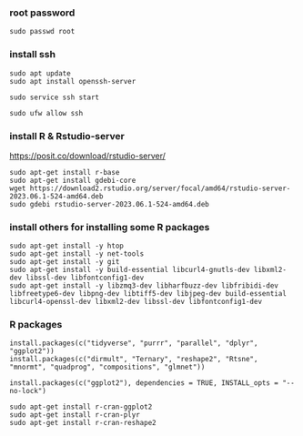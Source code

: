 
### root password
``` sudo passwd root ```


### install ssh
```
sudo apt update
sudo apt install openssh-server

sudo service ssh start

sudo ufw allow ssh
```

### install R & Rstudio-server
https://posit.co/download/rstudio-server/

```
sudo apt-get install r-base
sudo apt-get install gdebi-core
wget https://download2.rstudio.org/server/focal/amd64/rstudio-server-2023.06.1-524-amd64.deb
sudo gdebi rstudio-server-2023.06.1-524-amd64.deb
```

### install others for installing some R packages
```
sudo apt-get install -y htop
sudo apt-get install -y net-tools
sudo apt-get install -y git
sudo apt-get install -y build-essential libcurl4-gnutls-dev libxml2-dev libssl-dev libfontconfig1-dev
sudo apt-get install -y libzmq3-dev libharfbuzz-dev libfribidi-dev libfreetype6-dev libpng-dev libtiff5-dev libjpeg-dev build-essential libcurl4-openssl-dev libxml2-dev libssl-dev libfontconfig1-dev
```



### R packages

```
install.packages(c("tidyverse", "purrr", "parallel", "dplyr", "ggplot2"))
install.packages(c("dirmult", "Ternary", "reshape2", "Rtsne", "mnormt", "quadprog", "compositions", "glmnet"))

install.packages(c("ggplot2"), dependencies = TRUE, INSTALL_opts = "--no-lock")
```

```
sudo apt-get install r-cran-ggplot2
sudo apt-get install r-cran-plyr
sudo apt-get install r-cran-reshape2
```

